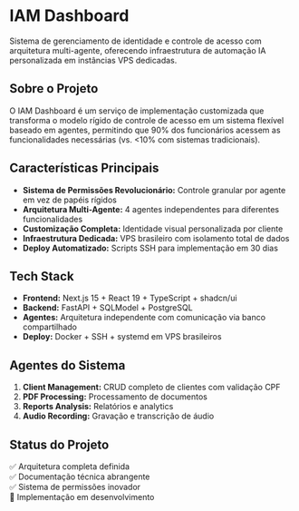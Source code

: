 # IAM Dashboard

Sistema de gerenciamento de identidade e controle de acesso com arquitetura multi-agente, oferecendo infraestrutura de automação IA personalizada em instâncias VPS dedicadas.

## Sobre o Projeto

O IAM Dashboard é um serviço de implementação customizada que transforma o modelo rígido de controle de acesso em um sistema flexível baseado em agentes, permitindo que 90% dos funcionários acessem as funcionalidades necessárias (vs. <10% com sistemas tradicionais).

## Características Principais

- **Sistema de Permissões Revolucionário:** Controle granular por agente em vez de papéis rígidos
- **Arquitetura Multi-Agente:** 4 agentes independentes para diferentes funcionalidades
- **Customização Completa:** Identidade visual personalizada por cliente
- **Infraestrutura Dedicada:** VPS brasileiro com isolamento total de dados
- **Deploy Automatizado:** Scripts SSH para implementação em 30 dias

## Tech Stack

- **Frontend:** Next.js 15 + React 19 + TypeScript + shadcn/ui
- **Backend:** FastAPI + SQLModel + PostgreSQL
- **Agentes:** Arquitetura independente com comunicação via banco compartilhado
- **Deploy:** Docker + SSH + systemd em VPS brasileiros

## Agentes do Sistema

1. **Client Management:** CRUD completo de clientes com validação CPF
2. **PDF Processing:** Processamento de documentos
3. **Reports Analysis:** Relatórios e analytics
4. **Audio Recording:** Gravação e transcrição de áudio

## Status do Projeto

✅ Arquitetura completa definida  
✅ Documentação técnica abrangente  
✅ Sistema de permissões inovador  
🚧 Implementação em desenvolvimento
